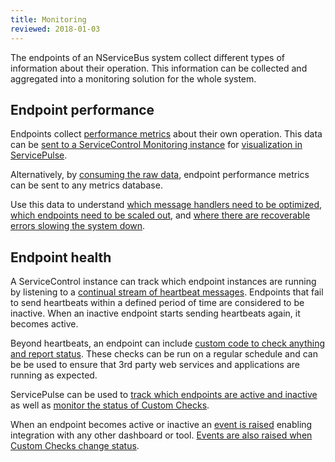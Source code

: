 ```yaml
---
title: Monitoring
reviewed: 2018-01-03
---
```


The endpoints of an NServiceBus system collect different types of information about their operation. This information can be collected and aggregated into a monitoring solution for the whole system.


## Endpoint performance

Endpoints collect [performance metrics](/monitoring/metrics/) about their own operation. This data can be [sent to a ServiceControl Monitoring instance](/monitoring/metrics/install-plugin.md) for [visualization in ServicePulse](/monitoring/metrics/in-servicepulse.md). 

Alternatively, by [consuming the raw data](/monitoring/metrics/raw.md), endpoint performance metrics can be sent to any metrics database.

Use this data to understand [which message handlers need to be optimized](/tutorials/monitoring-demo/walkthrough-1.md), [which endpoints need to be scaled out](/tutorials/monitoring-demo/walkthrough-2.md), and [where there are recoverable errors slowing the system down](/tutorials/monitoring-demo/walkthrough-3.md).


## Endpoint health

A ServiceControl instance can track which endpoint instances are running by listening to a [continual stream of heartbeat messages](/monitoring/heartbeats/). Endpoints that fail to send heartbeats within a defined period of time are considered to be inactive. When an inactive endpoint starts sending heartbeats again, it becomes active. 

Beyond heartbeats, an endpoint can include [custom code to check anything and report status](/monitoring/custom-checks/). These checks can be run on a regular schedule and can be be used to ensure that 3rd party web services and applications are running as expected.

ServicePulse can be used to [track which endpoints are active and inactive](/monitoring/heartbeats/in-servicepulse.md) as well as [monitor the status of Custom Checks](/monitoring/custom-checks/in-servicepulse.md).

When an endpoint becomes active or inactive an [event is raised](/monitoring/heartbeats/notification-events.md) enabling integration with any other dashboard or tool. [Events are also raised when Custom Checks change status](/monitoring/custom-checks/notification-events.md).
